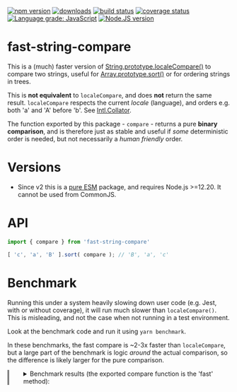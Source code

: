 [![npm version][npm-image]][npm-url]
[![downloads][downloads-image]][npm-url]
[![build status][build-image]][build-url]
[![coverage status][coverage-image]][coverage-url]
[![Language grade: JavaScript][lgtm-image]][lgtm-url]
[![Node.JS version][node-version]][node-url]


# fast-string-compare

This is a (much) faster version of [String.prototype.localeCompare()][mdn-localecompare] to compare two strings, useful for [Array.prototype.sort()][mdn-sort] or for ordering strings in trees.

This is **not equivalent** to `localeCompare`, and does **not** return the same result. `localeCompare` respects the current *locale* (language), and orders e.g. both 'a' and 'A' before 'b'. See [Intl.Collator][mdn-collator].

The function exported by this package - `compare` - returns a pure **binary comparison**, and is therefore just as stable and useful if *some* deterministic order is needed, but not necessarily a *human friendly* order.

# Versions

 * Since v2 this is a [pure ESM][pure-esm] package, and requires Node.js >=12.20. It cannot be used from CommonJS.

# API

```ts
import { compare } from 'fast-string-compare'

[ 'c', 'a', 'B' ].sort( compare ); // 'B', 'a', 'c'
```


# Benchmark

Running this under a system heavily slowing down user code (e.g. Jest, with or without coverage), it will run much slower than `localeCompare()`. This is misleading, and not the case when not running in a test environment.

Look at the benchmark code and run it using `yarn benchmark`.

In these benchmarks, the fast compare is ~2-3x faster than `localeCompare`, but a large part of the benchmark is logic *around* the actual comparison, so the difference is likely larger for the pure comparison.

<details style="padding-left: 32px; border-left: 4px solid gray;">
<summary>Benchmark results (the exported compare function is the 'fast' method):</summary>
<p>

```
❯ yarn -s benchmark
Benchmarking raw comparison algorithms...

Running test of: raw compare
fast           x 12,190,097 ops/sec ±0.50% (91 runs sampled)
fast double    x 11,263,299 ops/sec ±0.44% (91 runs sampled)
fast and slice x 7,343,412 ops/sec ±0.62% (91 runs sampled)
fast codepoint x 11,552,827 ops/sec ±0.67% (87 runs sampled)
Intl.Collator  x 6,341,841 ops/sec ±1.12% (86 runs sampled)
localeCompare  x 5,599,850 ops/sec ±1.01% (90 runs sampled)

Benchmarking comparison algorithms for sort...

Running test of: english words
fast           x 2.15 ops/sec ±3.61% (10 runs sampled)
fast double    x 2.04 ops/sec ±5.87% (10 runs sampled)
fast and slice x 1.36 ops/sec ±2.53% (8 runs sampled)
fast codepoint x 1.74 ops/sec ±2.18% (9 runs sampled)
Intl.Collator  x 0.87 ops/sec ±0.82% (7 runs sampled)
localeCompare  x 0.78 ops/sec ±4.24% (6 runs sampled)

Running test of: english words reversed
fast           x 2.12 ops/sec ±5.38% (10 runs sampled)
fast double    x 2.11 ops/sec ±1.76% (10 runs sampled)
fast and slice x 1.39 ops/sec ±3.90% (8 runs sampled)
fast codepoint x 1.79 ops/sec ±1.79% (9 runs sampled)
Intl.Collator  x 0.89 ops/sec ±0.28% (7 runs sampled)
localeCompare  x 0.79 ops/sec ±3.82% (7 runs sampled)

Running test of: english words randomized
fast           x 2.12 ops/sec ±7.95% (10 runs sampled)
fast double    x 2.13 ops/sec ±1.59% (10 runs sampled)
fast and slice x 1.42 ops/sec ±0.55% (8 runs sampled)
fast codepoint x 1.81 ops/sec ±0.53% (9 runs sampled)
Intl.Collator  x 0.88 ops/sec ±3.13% (7 runs sampled)
localeCompare  x 0.80 ops/sec ±2.20% (7 runs sampled)

Running test of: data type words
fast           x 10,857 ops/sec ±0.74% (92 runs sampled)
fast double    x 9,770 ops/sec ±0.76% (93 runs sampled)
fast and slice x 6,135 ops/sec ±0.44% (94 runs sampled)
fast codepoint x 8,212 ops/sec ±0.89% (93 runs sampled)
Intl.Collator  x 3,778 ops/sec ±0.47% (94 runs sampled)
localeCompare  x 3,434 ops/sec ±0.87% (92 runs sampled)

Running test of: data type words reversed
fast           x 10,731 ops/sec ±1.09% (94 runs sampled)
fast double    x 9,643 ops/sec ±0.72% (92 runs sampled)
fast and slice x 6,109 ops/sec ±0.46% (92 runs sampled)
fast codepoint x 8,158 ops/sec ±1.34% (93 runs sampled)
Intl.Collator  x 3,800 ops/sec ±0.47% (93 runs sampled)
localeCompare  x 3,438 ops/sec ±0.41% (92 runs sampled)

Running test of: data type words randomized
fast           x 10,776 ops/sec ±1.26% (92 runs sampled)
fast double    x 9,789 ops/sec ±0.38% (93 runs sampled)
fast and slice x 6,177 ops/sec ±0.32% (96 runs sampled)
fast codepoint x 8,202 ops/sec ±1.04% (93 runs sampled)
Intl.Collator  x 3,786 ops/sec ±0.39% (93 runs sampled)
localeCompare  x 3,431 ops/sec ±0.50% (94 runs sampled)

Benchmarking comparison algorithms for trees...

Running test of: english words
fast           x 0.40 ops/sec ±2.35% (5 runs sampled)
fast double    x 0.36 ops/sec ±1.33% (5 runs sampled)
fast and slice x 0.28 ops/sec ±1.56% (5 runs sampled)
fast codepoint x 0.32 ops/sec ±2.45% (5 runs sampled)
Intl.Collator  x 0.24 ops/sec ±4.09% (5 runs sampled)
localeCompare  x 0.22 ops/sec ±0.87% (5 runs sampled)

Running test of: english words reversed
fast           x 0.38 ops/sec ±1.87% (5 runs sampled)
fast double    x 0.36 ops/sec ±2.17% (5 runs sampled)
fast and slice x 0.28 ops/sec ±5.81% (5 runs sampled)
fast codepoint x 0.32 ops/sec ±1.70% (5 runs sampled)
Intl.Collator  x 0.24 ops/sec ±0.98% (5 runs sampled)
localeCompare  x 0.22 ops/sec ±0.86% (5 runs sampled)

Running test of: english words randomized
fast           x 0.38 ops/sec ±1.03% (5 runs sampled)
fast double    x 0.36 ops/sec ±1.42% (5 runs sampled)
fast and slice x 0.28 ops/sec ±1.35% (5 runs sampled)
fast codepoint x 0.33 ops/sec ±4.34% (5 runs sampled)
Intl.Collator  x 0.24 ops/sec ±0.79% (5 runs sampled)
localeCompare  x 0.22 ops/sec ±1.07% (5 runs sampled)

Running test of: data type words
fast           x 2,688 ops/sec ±0.69% (91 runs sampled)
fast double    x 2,386 ops/sec ±0.77% (95 runs sampled)
fast and slice x 1,653 ops/sec ±0.44% (95 runs sampled)
fast codepoint x 1,898 ops/sec ±0.52% (93 runs sampled)
Intl.Collator  x 1,259 ops/sec ±0.38% (93 runs sampled)
localeCompare  x 1,143 ops/sec ±0.48% (94 runs sampled)

Running test of: data type words reversed
fast           x 2,728 ops/sec ±0.84% (92 runs sampled)
fast double    x 2,389 ops/sec ±0.45% (94 runs sampled)
fast and slice x 1,654 ops/sec ±0.38% (94 runs sampled)
fast codepoint x 1,913 ops/sec ±0.34% (95 runs sampled)
Intl.Collator  x 1,272 ops/sec ±0.39% (94 runs sampled)
localeCompare  x 1,143 ops/sec ±0.54% (93 runs sampled)

Running test of: data type words randomized
fast           x 2,723 ops/sec ±0.73% (94 runs sampled)
fast double    x 2,399 ops/sec ±0.39% (95 runs sampled)
fast and slice x 1,639 ops/sec ±0.56% (93 runs sampled)
fast codepoint x 1,919 ops/sec ±0.44% (93 runs sampled)
Intl.Collator  x 1,272 ops/sec ±0.38% (93 runs sampled)
localeCompare  x 1,140 ops/sec ±0.89% (91 runs sampled)
```

</p>
</details>


[npm-image]: https://img.shields.io/npm/v/fast-string-compare.svg
[npm-url]: https://npmjs.org/package/fast-string-compare
[downloads-image]: https://img.shields.io/npm/dm/fast-string-compare.svg
[build-image]: https://img.shields.io/github/workflow/status/grantila/fast-string-compare/Master.svg
[build-url]: https://github.com/grantila/fast-string-compare/actions?query=workflow%3AMaster
[coverage-image]: https://coveralls.io/repos/github/grantila/fast-string-compare/badge.svg?branch=master
[coverage-url]: https://coveralls.io/github/grantila/fast-string-compare?branch=master
[lgtm-image]: https://img.shields.io/lgtm/grade/javascript/g/grantila/fast-string-compare.svg?logo=lgtm&logoWidth=18
[lgtm-url]: https://lgtm.com/projects/g/grantila/fast-string-compare/context:javascript
[node-version]: https://img.shields.io/node/v/fast-string-compare
[node-url]: https://nodejs.org/en/

[mdn-localecompare]: https://developer.mozilla.org/en-US/docs/Web/JavaScript/Reference/Global_Objects/String/localeCompare
[mdn-sort]: https://developer.mozilla.org/en-US/docs/Web/JavaScript/Reference/Global_Objects/Array/sort
[mdn-collator]: https://developer.mozilla.org/en-US/docs/Web/JavaScript/Reference/Global_Objects/Intl/Collator/Collator
[pure-esm]: https://gist.github.com/sindresorhus/a39789f98801d908bbc7ff3ecc99d99c
